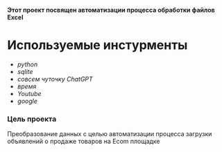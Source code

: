 __Этот проект посвящен автоматизации процесса обработки файлов Excel__
# Используемые инстурменты 
- *python*
- *sqlite*
- *совсем чуточку ChatGPT*
- *время*
- *Youtube*
- *google*

### Цель проекта
Преобразование данных с целью автоматизации процесса загрузки объявлений о продаже товаров на Ecom площадке

